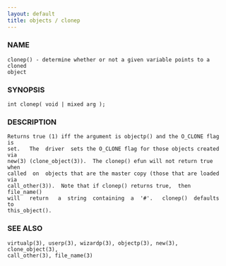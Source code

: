 ```yaml
---
layout: default
title: objects / clonep
---
```


### NAME

    clonep() - determine whether or not a given variable points to a cloned
    object

### SYNOPSIS

    int clonep( void | mixed arg );

### DESCRIPTION

    Returns true (1) iff the argument is objectp() and the O_CLONE flag  is
    set.   The  driver  sets the O_CLONE flag for those objects created via
    new(3) (clone_object(3)).  The clonep() efun will not return true  when
    called  on  objects that are the master copy (those that are loaded via
    call_other(3)).  Note that if clonep() returns true,  then  file_name()
    will   return   a  string  containing  a  '#'.   clonep()  defaults  to
    this_object().

### SEE ALSO

    virtualp(3), userp(3), wizardp(3), objectp(3), new(3), clone_object(3),
    call_other(3), file_name(3)

